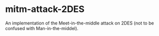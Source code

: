 # mitm-attack-2DES

An implementation of the Meet-in-the-middle attack on 2DES (not to be confused with Man-in-the-middel).
